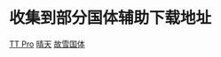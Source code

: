 # 收集到部分国体辅助下载地址
[TT Pro](https://www.123pan.com/s/w0ibVv-vP3Kd.html)
[晴天](https://www.123pan.com/s/pcRrVv-lLJs3.html)
[故雪国体](https://www.123pan.com/s/PIeqVv-lizI.html)